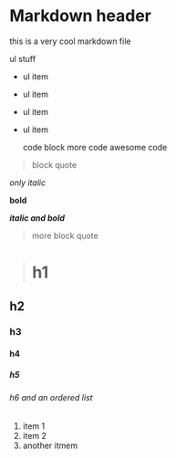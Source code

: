 # Markdown header
this is a very cool markdown file


ul stuff
- ul item
- ul item
- ul item
- ul item

	code block
	more code
	awesome code

> block quote

*only italic*

**bold**

***italic and bold***


> more block quote

> # h1
## h2
### h3
#### h4
##### h5
###### h6 and an ordered list
1. item 1
2. item 2
3. another itmem

